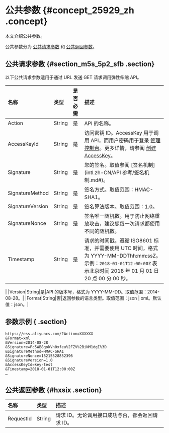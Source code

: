 # 公共参数 {#concept_25929_zh .concept}

本文介绍公共参数。

公共参数分为 [公共请求参数](#) 和 [公共返回参数](#hxsix)。

## 公共请求参数 {#section_m5s_5p2_sfb .section}

以下公共请求参数适用于通过 URL 发送 GET 请求调用弹性伸缩 API。

|名称|类型|是否必需|描述|
|:-|:-|:---|:-|
|Action|String|是|API 的名称。|
|AccessKeyId|String|是|访问密钥 ID。AccessKey 用于调用 API，而用户密码用于登录 [管理控制台](https://essnew.console.aliyun.com/)。更多详情，请参阅 [创建AccessKey](../../../../intl.zh-CN/通用参考/创建AccessKey.md#)。|
|Signature|String|是|您的签名。取值参阅 [签名机制](intl.zh-CN/API 参考/签名机制.md#)。|
|SignatureMethod|String|是|签名方式。取值范围：HMAC-SHA1。|
|SignatureVersion|String|是|签名算法版本。取值范围：1.0。|
|SignatureNonce|String|是|签名唯一随机数。用于防止网络重放攻击，建议您每一次请求都使用不同的随机数。|
|Timestamp|String|是|请求的时间戳。遵循 ISO8601 标准，并需要使用 UTC 时间，格式为 YYYY-MM-DDThh:mm:ssZ。 示例：`2018-01-01T12:00:00Z` 表示北京时间 2018 年 01 月 01 日 20 点 00 分 00 秒。

|
|Version|String|是|API 的版本号，格式为 YYYY-MM-DD。取值范围：2014-08-28。|
|Format|String|否|返回参数的语言类型。取值范围：json | xml。默认值：json。|

## 参数示例 { .section}

```
https://ess.aliyuncs.com/?Action=XXXXXX
&Format=xml
&Version=2014-08-28
&Signature=Pc5WB8gokVn0xfeu%2FZV%2BiNM1dgI%3D
&SignatureMethod=HMAC-SHA1
&SignatureNonce=15215528852396
&SignatureVersion=1.0
&AccessKeyId=key-test
&Timestamp=2018-01-01T12:00:00Z
…
```

## 公共返回参数 {#hxsix .section}

|名称|类型|描述|
|:-|:-|:-|
|RequestId|String|请求 ID。无论调用接口成功与否，都会返回请求 ID。|

